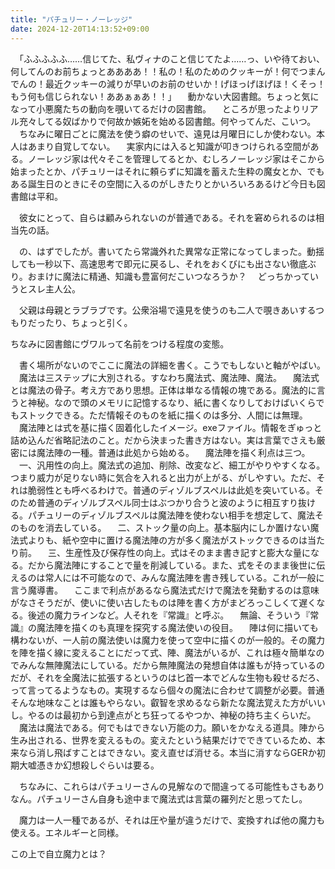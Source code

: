 ```yaml
---
title: "パチュリー・ノーレッジ"
date: 2024-12-20T14:13:52+09:00
---
```

　「ふふふふふ……信じてた、私ヴィナのこと信じてたよ……っ、いや待ておい、何してんのお前ちょっとああああ！！私の！私のためのクッキーが！何でつまんでんの！最近クッキーの減りが早いのお前のせいか！げほっげほげほ！くそっ！もう何も信じられない！ああぁぁあ！！」
　動かない大図書館。ちょっと気になって小悪魔たちの動向を覗いてるだけの図書館。
　ところが思ったよりリアル充々してる奴ばかりで何故か嫉妬を始める図書館。何やってんだ、こいつ。
　ちなみに曜日ごとに魔法を使う癖のせいで、遠見は月曜日にしか使わない。本人はあまり自覚してない。
　実家内には入ると知識が叩きつけられる空間がある。ノーレッジ家は代々そこを管理してるとか、むしろノーレッジ家はそこから始まったとか、パチュリーはそれに頼らずに知識を蓄えた生粋の魔女とか、でもある誕生日のときにその空間に入るのがしきたりとかいろいろあるけど今日も図書館は平和。


　彼女にとって、自らは顧みられないのが普通である。それを窘められるのは相当先の話。


　の、はずでしたが。書いてたら常識外れた異常な正常になってしまった。動揺しても一秒以下、高速思考で即元に戻るし、それをおくびにも出さない徹底ぶり。おまけに魔法に精通、知識も豊富何だこいつなろうか？
　どっちかっていうとスレ主人公。

　父親は母親とラブラブです。公衆浴場で遠見を使うのも二人で覗きあいするつもりだったり、ちょっと引く。

ちなみに図書館にヴワルって名前をつける程度の変態。



　書く場所がないのでここに魔法の詳細を書く。こうでもしないと軸がやばい。
　魔法は三ステップに大別される。すなわち魔法式、魔法陣、魔法。
　魔法式とは魔法の骨子。考え方であり思想。正体は単なる情報の塊である。魔法的に言うと神秘。なので頭のメモリに記憶するなり、紙に書くなりしておけばいくらでもストックできる。ただ情報そのものを紙に描くのは多分、人間には無理。
　魔法陣とは式を基に描く固着化したイメージ。exeファイル。情報をぎゅっと詰め込んだ省略記法のこと。だから決まった書き方はない。実は言葉でさえも厳密には魔法陣の一種。普通は此処から始める。
　魔法陣を描く利点は三つ。
　一、汎用性の向上。魔法式の追加、削除、改変など、細工がやりやすくなる。つまり威力が足りない時に気合を入れると出力が上がる、がしやすい。ただ、それは脆弱性とも呼べるわけで。普通のディゾルブスペルは此処を突いている。そのため普通のディゾルブスペル同士はぶつかり合うと波のように相互すり抜ける。パチュリーのディゾルブスペルは魔法陣を使わない相手を想定して、魔法そのものを消去している。
　二、ストック量の向上。基本脳内にしか置けない魔法式よりも、紙や空中に置ける魔法陣の方が多く魔法がストックできるのは当たり前。
　三、生産性及び保存性の向上。式はそのまま書き記すと膨大な量になる。だから魔法陣にすることで量を削減している。また、式をそのまま後世に伝えるのは常人には不可能なので、みんな魔法陣を書き残している。これが一般に言う魔導書。
　ここまで利点があるなら魔法式だけで魔法を発動するのは意味がなさそうだが、使いに使い古したものは陣を書く方がまどろっこしくて遅くなる。後述の魔力ラインなど。人それを『常識』と呼ぶ。
　無論、そういう『常識』の魔法陣を描くのも真理を探究する魔法使いの役目。
　陣は何に描いても構わないが、一人前の魔法使いは魔力を使って空中に描くのが一般的。その魔力を陣を描く線に変えることにだって式、陣、魔法がいるが、これは極々簡単なのでみんな無陣魔法にしている。だから無陣魔法の発想自体は誰もが持っているのだが、それを全魔法に拡張するというのは匕首一本でどんな生物も殺せるだろ、って言ってるようなもの。実現するなら個々の魔法に合わせて調整が必要。普通そんな地味なことは誰もやらない。叡智を求めるなら新たな魔法覚えた方がいいし。やるのは最初から到達点がとち狂ってるやつか、神秘の持ち主くらいだ。
　魔法は魔法である。何でもはできない万能の力。願いをかなえる道具。陣から生み出される、世界を変えるもの。変えたという結果だけでできているため、本来なら消し飛ばすことはできない。変え直せば消せる。本当に消すならGERか初期大嘘憑きか幻想殺しぐらいは要る。

　ちなみに、これらはパチュリーさんの見解なので間違ってる可能性もさもありなん。パチュリーさん自身も途中まで魔法式は言葉の羅列だと思ってたし。


　魔力は一人一種であるが、それは圧や量が違うだけで、変換すれば他の魔力も使える。エネルギーと同様。


この上で自立魔力とは？
